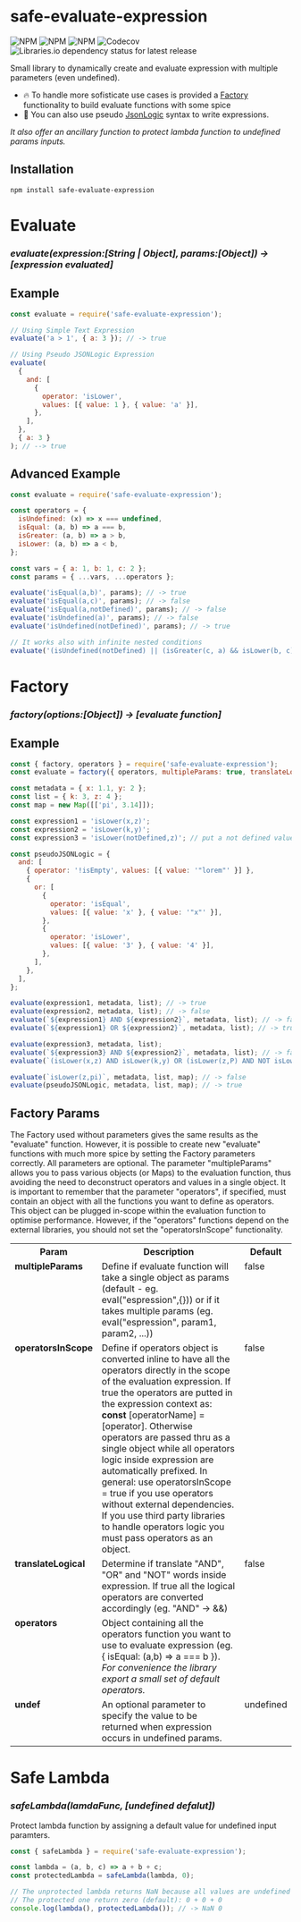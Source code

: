 # safe-evaluate-expression

![NPM](https://img.shields.io/npm/v/safe-evaluate-expression/latest)
![NPM](https://img.shields.io/npm/dw/safe-evaluate-expression)
![NPM](https://img.shields.io/npm/l/safe-evaluate-expression)
![Codecov](https://img.shields.io/codecov/c/gh/ttessarolo/safe-evaluate-expression)
![Libraries.io dependency status for latest release](https://img.shields.io/librariesio/release/npm/safe-evaluate-expression)

Small library to dynamically create and evaluate expression with multiple parameters (even undefined).

- 🔥 To handle more sofisticate use cases is provided a [Factory](#factory) functionality to build evaluate functions with some spice
- 🧬 You can also use pseudo [JsonLogic](https://jsonlogic.com/) syntax to write expressions.

_It also offer an ancillary function to protect lambda function to undefined params inputs._

## Installation

```
npm install safe-evaluate-expression
```

# Evaluate

### _evaluate(expression:[String | Object], params:[Object]) -> [expression evaluated]_

## Example

```javascript
const evaluate = require('safe-evaluate-expression');

// Using Simple Text Expression
evaluate('a > 1', { a: 3 }); // -> true

// Using Pseudo JSONLogic Expression
evaluate(
  {
    and: [
      {
        operator: 'isLower',
        values: [{ value: 1 }, { value: 'a' }],
      },
    ],
  },
  { a: 3 }
); // --> true
```

## Advanced Example

```javascript
const evaluate = require('safe-evaluate-expression');

const operators = {
  isUndefined: (x) => x === undefined,
  isEqual: (a, b) => a === b,
  isGreater: (a, b) => a > b,
  isLower: (a, b) => a < b,
};

const vars = { a: 1, b: 1, c: 2 };
const params = { ...vars, ...operators };

evaluate('isEqual(a,b)', params); // -> true
evaluate('isEqual(a,c)', params); // -> false
evaluate('isEqual(a,notDefined)', params); // -> false
evaluate('isUndefined(a)', params); // -> false
evaluate('isUndefined(notDefined)', params); // -> true

// It works also with infinite nested conditions
evaluate('(isUndefined(notDefined) || (isGreater(c, a) && isLower(b, c))) && isEqual(a,1)', params); // -> true
```

# Factory

### _factory(options:[Object]) -> [evaluate function]_

## Example

```javascript
const { factory, operators } = require('safe-evaluate-expression');
const evaluate = factory({ operators, multipleParams: true, translateLogical: true });

const metadata = { x: 1.1, y: 2 };
const list = { k: 3, z: 4 };
const map = new Map([['pi', 3.14]]);

const expression1 = 'isLower(x,z)';
const expression2 = 'isLower(k,y)';
const expression3 = 'isLower(notDefined,z)'; // put a not defined value

const pseudoJSONLogic = {
  and: [
    { operator: '!isEmpty', values: [{ value: '"lorem"' }] },
    {
      or: [
        {
          operator: 'isEqual',
          values: [{ value: 'x' }, { value: '"x"' }],
        },
        {
          operator: 'isLower',
          values: [{ value: '3' }, { value: '4' }],
        },
      ],
    },
  ],
};

evaluate(expression1, metadata, list); // -> true
evaluate(expression2, metadata, list); // -> false
evaluate(`${expression1} AND ${expression2}`, metadata, list); // -> false
evaluate(`${expression1} OR ${expression2}`, metadata, list); // -> true

evaluate(expression3, metadata, list);
evaluate(`${expression3} AND ${expression2}`, metadata, list); // -> false
evaluate(`(isLower(x,z) AND isLower(k,y) OR (isLower(z,P) AND NOT isLower(P,k)))`, metadata, list);

evaluate(`isLower(z,pi)`, metadata, list, map); // -> false
evaluate(pseudoJSONLogic, metadata, list, map); // -> true
```

## Factory Params

The Factory used without parameters gives the same results as the "evaluate" function. However, it is possible to create new "evaluate" functions with much more spice by setting the Factory parameters correctly. All parameters are optional. The parameter "multipleParams" allows you to pass various objects (or Maps) to the evaluation function, thus avoiding the need to deconstruct operators and values in a single object. It is important to remember that the parameter "operators", if specified, must contain an object with all the functions you want to define as operators. This object can be plugged in-scope within the evaluation function to optimise performance. However, if the "operators" functions depend on the external libraries, you should not set the "operatorsInScope" functionality.

<table>
<tr>
<th>Param</th><th>Description</th><th>Default</th>
</tr>
<tr>
  <td style="vertical-align:top"><b>multipleParams</b></td>
  <td>
  Define if evaluate function will take a single object as params (default - eg. eval("espression",{})) or if it takes multiple params (eg. eval("espression", param1, param2, ...))
  </td>
  <td style="vertical-align:top">false</td>
</tr>
<tr>
  <td style="vertical-align:top"><b>operatorsInScope</b></td>
  <td>
  Define if operators object is converted inline to have all the operators directly in the scope of the evaluation expression. If true the operators are putted in the expression context as: <b>const</b> [operatorName] = [operator]. Otherwise operators are passed thru as a single object while all operators logic inside expression are automatically prefixed. In general: use operatorsInScope = true if you use operators without external dependencies. If you use third party libraries to handle operators logic you must pass operators as an object. 
  </td>
  <td style="vertical-align:top">false</td>
</tr>
<tr>
  <td style="vertical-align:top"><b>translateLogical</b></td>
  <td>
  Determine if translate "AND", "OR" and "NOT" words inside expression. If true all the logical operators are converted accordingly (eg. "AND" -> &&)
  </td>
  <td style="vertical-align:top">false</td>
</tr>
<tr>
  <td  style="vertical-align:top"><b>operators</b></td>
  <td>
  Object containing all the operators function you want to use to evaluate expression (eg. { isEqual: (a,b) => a === b }). <i>For convenience the library export a small set of default operators.</i>
  </td>
  <td></td>
</tr>
<tr>
  <td  style="vertical-align:top"><b>undef</b>
  </td>
  <td>
    An optional parameter to specify the value to be returned when expression occurs in undefined params.
  </td>
  <td style="vertical-align:top">undefined</td>
</tr>
</table>

# Safe Lambda

### _safeLambda(lamdaFunc, [undefined defalut])_

Protect lambda function by assigning a default value for undefined input paramters.

```javascript
const { safeLambda } = require('safe-evaluate-expression');

const lambda = (a, b, c) => a + b + c;
const protectedLambda = safeLambda(lambda, 0);

// The unprotected lambda returns NaN because all values are undefined
// The protected one return zero (default): 0 + 0 + 0
console.log(lambda(), protectedLambda()); // -> NaN 0
```
